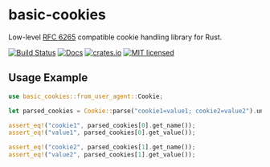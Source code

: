 # basic-cookies

Low-level [RFC 6265](https://tools.ietf.org/html/rfc6265.html) compatible cookie handling library for Rust.

[![Build Status](https://travis-ci.com/drjokepu/basic-cookies.svg?branch=master)](https://travis-ci.com/drjokepu/basic-cookies)
[![Docs](https://docs.rs/basic-cookies/badge.svg)](https://docs.rs/basic-cookies/)
[![crates.io](https://meritbadge.herokuapp.com/basic-cookies)](https://crates.io/crates/basic-cookies)
[![MIT licensed](https://img.shields.io/badge/license-MIT-blue.svg)](./LICENSE)

## Usage Example

```rust
use basic_cookies::from_user_agent::Cookie;

let parsed_cookies = Cookie::parse("cookie1=value1; cookie2=value2").unwrap();

assert_eq!("cookie1", parsed_cookies[0].get_name());
assert_eq!("value1", parsed_cookies[0].get_value());

assert_eq!("cookie2", parsed_cookies[1].get_name());
assert_eq!("value2", parsed_cookies[1].get_value());
```